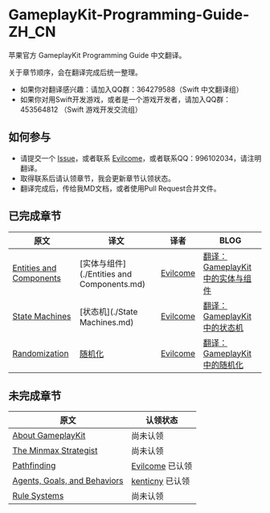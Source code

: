 # GameplayKit-Programming-Guide-ZH_CN
苹果官方 GameplayKit Programming Guide 中文翻译。

关于章节顺序，会在翻译完成后统一整理。

- 如果你对翻译感兴趣：请加入QQ群：364279588（Swift 中文翻译组）
- 如果你对用Swift开发游戏，或者是一个游戏开发者，请加入QQ群：453564812 （Swift 游戏开发交流组）

## 如何参与
- 请提交一个 [Issue](https://github.com/SwiftHow/GameplayKit-Programming-Guide-ZH_CN/issues)，或者联系 [Evilcome](https://github.com/Evilcome)，或者联系QQ：996102034，请注明翻译。
- 取得联系后请认领章节，我会更新章节认领状态。
- 翻译完成后，传给我MD文档，或者使用Pull Request合并文件。

## 已完成章节
| 原文 | 译文 | 译者 | BLOG |
| ------ | ------ | ------ | ------ |
| [Entities and Components](https://developer.apple.com/library/prerelease/ios/documentation/General/Conceptual/GameplayKit_Guide/EntityComponent.html)  | [实体与组件](./Entities and Components.md) |[Evilcome](https://github.com/Evilcome) | [翻译：GameplayKit 中的实体与组件](https://swift.how/2015/08/14/gameplaykit-entity-and-component-zh_cn/) |
| [State Machines](https://developer.apple.com/library/prerelease/ios/documentation/General/Conceptual/GameplayKit_Guide/StateMachine.html) | [状态机](./State Machines.md) |[Evilcome](https://github.com/Evilcome) | [翻译：GameplayKit 中的状态机](https://swift.how/2015/08/15/gameplaykit-state-machines-zh_cn/) |
|  [Randomization](https://developer.apple.com/library/prerelease/ios/documentation/General/Conceptual/GameplayKit_Guide/RandomSources.html#//apple_ref/doc/uid/TP40015172-CH9-SW1) | [随机化](./Randomization.md) |[Evilcome](https://github.com/Evilcome) | [翻译：GameplayKit 中的随机化](https://swift.how/2015/08/17/gameplaykit-randomization-zh_cn/) |

## 未完成章节
| 原文 | 认领状态 |
| ------ | ------ |
| [About GameplayKit](https://developer.apple.com/library/prerelease/ios/documentation/General/Conceptual/GameplayKit_Guide/index.html#//apple_ref/doc/uid/TP40015172-CH1-SW1) | 尚未认领 |
| [The Minmax Strategist](https://developer.apple.com/library/prerelease/ios/documentation/General/Conceptual/GameplayKit_Guide/Minmax.html#//apple_ref/doc/uid/TP40015172-CH2-SW1) | 尚未认领 |
| [Pathfinding](https://developer.apple.com/library/prerelease/ios/documentation/General/Conceptual/GameplayKit_Guide/Pathfinding.html#//apple_ref/doc/uid/TP40015172-CH3-SW1) | [Evilcome](https://github.com/Evilcome) 已认领 |
| [Agents, Goals, and Behaviors](https://developer.apple.com/library/prerelease/ios/documentation/General/Conceptual/GameplayKit_Guide/Agent.html#//apple_ref/doc/uid/TP40015172-CH8-SW1) | [kenticny](https://github.com/kenticny) 已认领 |
| [Rule Systems](https://developer.apple.com/library/prerelease/ios/documentation/General/Conceptual/GameplayKit_Guide/RuleSystems.html#//apple_ref/doc/uid/TP40015172-CH10-SW1) | 尚未认领 |
